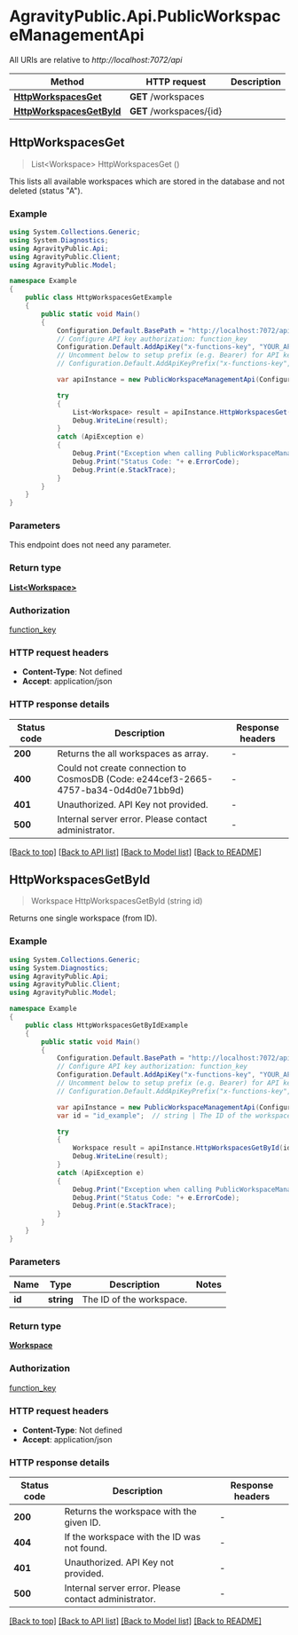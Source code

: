 # AgravityPublic.Api.PublicWorkspaceManagementApi

All URIs are relative to *http://localhost:7072/api*

Method | HTTP request | Description
------------- | ------------- | -------------
[**HttpWorkspacesGet**](PublicWorkspaceManagementApi.md#httpworkspacesget) | **GET** /workspaces | 
[**HttpWorkspacesGetById**](PublicWorkspaceManagementApi.md#httpworkspacesgetbyid) | **GET** /workspaces/{id} | 



## HttpWorkspacesGet

> List&lt;Workspace&gt; HttpWorkspacesGet ()



This lists all available workspaces which are stored in the database and not deleted (status \"A\").

### Example

```csharp
using System.Collections.Generic;
using System.Diagnostics;
using AgravityPublic.Api;
using AgravityPublic.Client;
using AgravityPublic.Model;

namespace Example
{
    public class HttpWorkspacesGetExample
    {
        public static void Main()
        {
            Configuration.Default.BasePath = "http://localhost:7072/api";
            // Configure API key authorization: function_key
            Configuration.Default.AddApiKey("x-functions-key", "YOUR_API_KEY");
            // Uncomment below to setup prefix (e.g. Bearer) for API key, if needed
            // Configuration.Default.AddApiKeyPrefix("x-functions-key", "Bearer");

            var apiInstance = new PublicWorkspaceManagementApi(Configuration.Default);

            try
            {
                List<Workspace> result = apiInstance.HttpWorkspacesGet();
                Debug.WriteLine(result);
            }
            catch (ApiException e)
            {
                Debug.Print("Exception when calling PublicWorkspaceManagementApi.HttpWorkspacesGet: " + e.Message );
                Debug.Print("Status Code: "+ e.ErrorCode);
                Debug.Print(e.StackTrace);
            }
        }
    }
}
```

### Parameters

This endpoint does not need any parameter.

### Return type

[**List&lt;Workspace&gt;**](Workspace.md)

### Authorization

[function_key](../README.md#function_key)

### HTTP request headers

- **Content-Type**: Not defined
- **Accept**: application/json


### HTTP response details
| Status code | Description | Response headers |
|-------------|-------------|------------------|
| **200** | Returns the all workspaces as array. |  -  |
| **400** | Could not create connection to CosmosDB (Code: e244cef3-2665-4757-ba34-0d4d0e71bb9d) |  -  |
| **401** | Unauthorized. API Key not provided. |  -  |
| **500** | Internal server error. Please contact administrator. |  -  |

[[Back to top]](#)
[[Back to API list]](../README.md#documentation-for-api-endpoints)
[[Back to Model list]](../README.md#documentation-for-models)
[[Back to README]](../README.md)


## HttpWorkspacesGetById

> Workspace HttpWorkspacesGetById (string id)



Returns one single workspace (from ID).

### Example

```csharp
using System.Collections.Generic;
using System.Diagnostics;
using AgravityPublic.Api;
using AgravityPublic.Client;
using AgravityPublic.Model;

namespace Example
{
    public class HttpWorkspacesGetByIdExample
    {
        public static void Main()
        {
            Configuration.Default.BasePath = "http://localhost:7072/api";
            // Configure API key authorization: function_key
            Configuration.Default.AddApiKey("x-functions-key", "YOUR_API_KEY");
            // Uncomment below to setup prefix (e.g. Bearer) for API key, if needed
            // Configuration.Default.AddApiKeyPrefix("x-functions-key", "Bearer");

            var apiInstance = new PublicWorkspaceManagementApi(Configuration.Default);
            var id = "id_example";  // string | The ID of the workspace.

            try
            {
                Workspace result = apiInstance.HttpWorkspacesGetById(id);
                Debug.WriteLine(result);
            }
            catch (ApiException e)
            {
                Debug.Print("Exception when calling PublicWorkspaceManagementApi.HttpWorkspacesGetById: " + e.Message );
                Debug.Print("Status Code: "+ e.ErrorCode);
                Debug.Print(e.StackTrace);
            }
        }
    }
}
```

### Parameters


Name | Type | Description  | Notes
------------- | ------------- | ------------- | -------------
 **id** | **string**| The ID of the workspace. | 

### Return type

[**Workspace**](Workspace.md)

### Authorization

[function_key](../README.md#function_key)

### HTTP request headers

- **Content-Type**: Not defined
- **Accept**: application/json


### HTTP response details
| Status code | Description | Response headers |
|-------------|-------------|------------------|
| **200** | Returns the workspace with the given ID. |  -  |
| **404** | If the workspace with the ID was not found. |  -  |
| **401** | Unauthorized. API Key not provided. |  -  |
| **500** | Internal server error. Please contact administrator. |  -  |

[[Back to top]](#)
[[Back to API list]](../README.md#documentation-for-api-endpoints)
[[Back to Model list]](../README.md#documentation-for-models)
[[Back to README]](../README.md)

